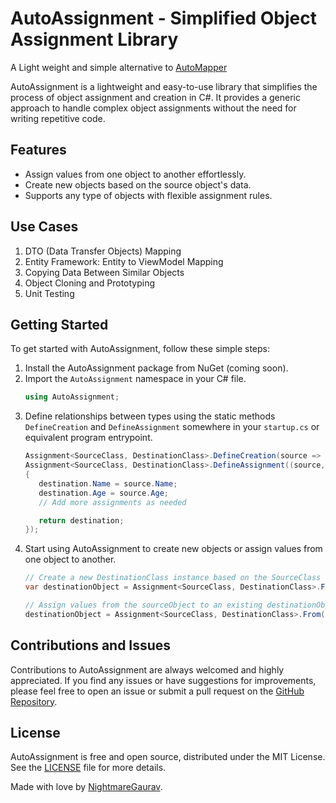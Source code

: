 # AutoAssignment - Simplified Object Assignment Library
A Light weight and simple alternative to [AutoMapper](https://github.com/AutoMapper/AutoMapper)

AutoAssignment is a lightweight and easy-to-use library that simplifies the process of object assignment and creation in C#. It provides a generic approach to handle complex object assignments without the need for writing repetitive code.

## Features

- Assign values from one object to another effortlessly.
- Create new objects based on the source object's data.
- Supports any type of objects with flexible assignment rules.

## Use Cases

1. DTO (Data Transfer Objects) Mapping
2. Entity Framework: Entity to ViewModel Mapping
3. Copying Data Between Similar Objects
4. Object Cloning and Prototyping
5. Unit Testing


## Getting Started

To get started with AutoAssignment, follow these simple steps:

1. Install the AutoAssignment package from NuGet (coming soon).
2. Import the `AutoAssignment` namespace in your C# file.
    ```csharp
    using AutoAssignment;
    ```
3. Define relationships between types using the static methods `DefineCreation` and `DefineAssignment` somewhere in your `startup.cs` or equivalent program entrypoint.
    ```csharp
   Assignment<SourceClass, DestinationClass>.DefineCreation(source => new DestinationClass(source.Prop1, source.Prop2+1));
   Assignment<SourceClass, DestinationClass>.DefineAssignment((source, destination) =>
   {
       destination.Name = source.Name;
       destination.Age = source.Age;
       // Add more assignments as needed

       return destination;
   });
   ```
4. Start using AutoAssignment to create new objects or assign values from one object to another.
    ```csharp
   // Create a new DestinationClass instance based on the SourceClass object
    var destinationObject = Assignment<SourceClass, DestinationClass>.From(sourceObject);

    // Assign values from the sourceObject to an existing destinationObject
    destinationObject = Assignment<SourceClass, DestinationClass>.From(sourceObject, destinationObject);
    ```
## Contributions and Issues
Contributions to AutoAssignment are always welcomed and highly appreciated. If you find any issues or have suggestions for improvements, please feel free to open an issue or submit a pull request on the [GitHub Repository](https://github.com/nightmaregaurav/AutoAssignment).

## License
AutoAssignment is free and open source, distributed under the MIT License. See the [LICENSE](https://github.com/nightmaregaurav/AutoAssignment/blob/main/LICENSE) file for more details.

Made with love by [NightmareGaurav](https://github.com/nightmaregaurav).
